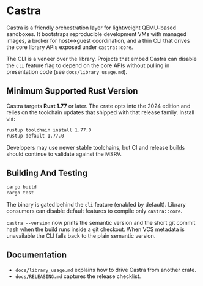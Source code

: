 # Castra

Castra is a friendly orchestration layer for lightweight QEMU-based sandboxes. It bootstraps reproducible development VMs with managed images, a broker for host↔guest coordination, and a thin CLI that drives the core library APIs exposed under `castra::core`.

The CLI is a veneer over the library. Projects that embed Castra can disable the `cli` feature flag to depend on the core APIs without pulling in presentation code (see `docs/library_usage.md`).

## Minimum Supported Rust Version

Castra targets **Rust 1.77** or later. The crate opts into the 2024 edition and relies on the toolchain updates that shipped with that release family. Install via:

```bash
rustup toolchain install 1.77.0
rustup default 1.77.0
```

Developers may use newer stable toolchains, but CI and release builds should continue to validate against the MSRV.

## Building And Testing

```bash
cargo build
cargo test
```

The binary is gated behind the `cli` feature (enabled by default). Library consumers can disable default features to compile only `castra::core`.

`castra --version` now prints the semantic version and the short git commit hash when the build runs inside a git checkout. When VCS metadata is unavailable the CLI falls back to the plain semantic version.

## Documentation

- `docs/library_usage.md` explains how to drive Castra from another crate.
- `docs/RELEASING.md` captures the release checklist.
